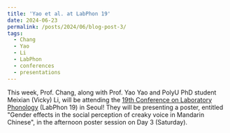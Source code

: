 ```yaml
---
title: 'Yao et al. at LabPhon 19'
date: 2024-06-23
permalink: /posts/2024/06/blog-post-3/
tags:
  - Chang
  - Yao
  - Li
  - LabPhon
  - conferences
  - presentations
---
```


This week, Prof. Chang, along with Prof. Yao Yao and PolyU PhD student Meixian (Vicky) Li, will be attending the <a href="https://labphon.org/labphon19/home" target="_blank" rel="noopener noreferrer">19th Conference on Laboratory Phonology</a> (LabPhon 19) in Seoul! They will be presenting a poster, entitled "Gender effects in the social perception of creaky voice in Mandarin Chinese", in the afternoon poster session on Day 3 (Saturday).
